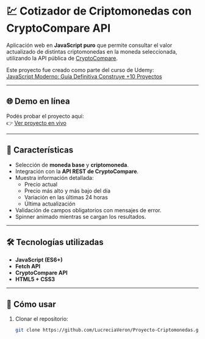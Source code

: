# 💹 Cotizador de Criptomonedas con CryptoCompare API

Aplicación web en **JavaScript puro** que permite consultar el valor actualizado de distintas criptomonedas en la moneda seleccionada, utilizando la API pública de [CryptoCompare](https://min-api.cryptocompare.com/).

Este proyecto fue creado como parte del curso de Udemy:  
[JavaScript Moderno: Guía Definitiva Construye +10 Proyectos](https://www.udemy.com/course/javascript-moderno-guia-definitiva-construye-10-proyectos)

---

## 🌐 Demo en línea

Podés probar el proyecto aquí:  
👉 [Ver proyecto en vivo](https://TU-LINK-NETLIFY-O-GITHUB-PAGES)

---

## 🚀 Características
- Selección de **moneda base** y **criptomoneda**.
- Integración con la **API REST de CryptoCompare**.
- Muestra información detallada:
  - Precio actual
  - Precio más alto y más bajo del día
  - Variación en las últimas 24 horas
  - Última actualización
- Validación de campos obligatorios con mensajes de error.
- Spinner animado mientras se cargan los resultados.

---

## 🛠️ Tecnologías utilizadas
- **JavaScript (ES6+)**
- **Fetch API**
- **CryptoCompare API**
- **HTML5 + CSS3**

---

## 🚀 Cómo usar

1. Clonar el repositorio:
   ```bash
   git clone https://github.com/LucreciaVeron/Proyecto-Criptomonedas.git
